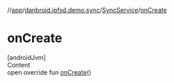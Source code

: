 //[app](../../index.md)/[danbroid.ipfsd.demo.sync](../index.md)/[SyncService](index.md)/[onCreate](on-create.md)



# onCreate  
[androidJvm]  
Content  
open override fun [onCreate](on-create.md)()  




